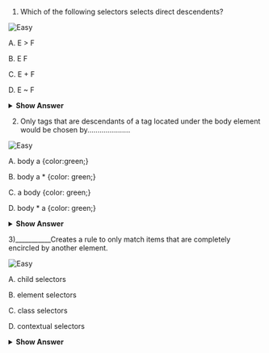 
1) Which of the following selectors selects direct descendents?

![Easy](<https://github.com/revaturelabs/interviewquestions/blob/dev/ComplexityTags/simple%20(2).svg>)

A. E &gt; F 

B. E F

C. E + F

D. E ~ F

<details>
 <summary> <b> Show Answer </b> </summary>
 <blockquote>
A
 </blockquote>
 </details>


2) Only <a> tags that are descendants of a tag located under the body element would be chosen by.....................

 ![Easy](<https://github.com/revaturelabs/interviewquestions/blob/dev/ComplexityTags/simple%20(2).svg>)
 
A. body a {color:green;}

B. body a * {color: green;}

C. a body {color: green;}

D. body * a {color: green;}     

 <details>
  <summary> <b> Show Answer </b> </summary>
  <blockquote>
  D
  </blockquote>
 </details>


3)___________Creates a rule to only match items that are completely encircled by another element.

 ![Easy](<https://github.com/revaturelabs/interviewquestions/blob/dev/ComplexityTags/simple%20(2).svg>)
 
A. child selectors     

B. element selectors

C. class selectors

D. contextual selectors

<details>
 <summary> <b> Show Answer </b> </summary>
 <blockquote>
A
 </blockquote>
 </details>
